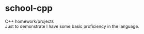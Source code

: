 # school-cpp
C++ homework/projects  
Just to demonstrate I have some basic proficiency in the language.
